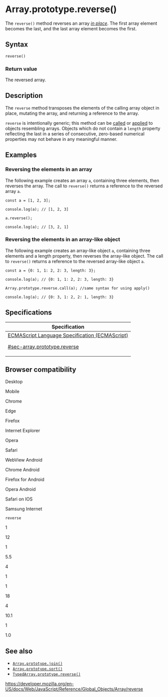 # Array.prototype.reverse()

The `reverse()` method reverses an array _[in place](https://en.wikipedia.org/wiki/In-place_algorithm)_. The first array element becomes the last, and the last array element becomes the first.

## Syntax

    reverse()

### Return value

The reversed array.

## Description

The `reverse` method transposes the elements of the calling array object in place, mutating the array, and returning a reference to the array.

`reverse` is intentionally generic; this method can be [called](../function/call) or [applied](../function/apply) to objects resembling arrays. Objects which do not contain a `length` property reflecting the last in a series of consecutive, zero-based numerical properties may not behave in any meaningful manner.

## Examples

### Reversing the elements in an array

The following example creates an array `a`, containing three elements, then reverses the array. The call to `reverse()` returns a reference to the reversed array `a`.

    const a = [1, 2, 3];

    console.log(a); // [1, 2, 3]

    a.reverse();

    console.log(a); // [3, 2, 1]

### Reversing the elements in an array-like object

The following example creates an array-like object `a`, containing three elements and a length property, then reverses the array-like object. The call to `reverse()` returns a reference to the reversed array-like object `a`.

    const a = {0: 1, 1: 2, 2: 3, length: 3};

    console.log(a); // {0: 1, 1: 2, 2: 3, length: 3}

    Array.prototype.reverse.call(a); //same syntax for using apply()

    console.log(a); // {0: 3, 1: 2, 2: 1, length: 3}

## Specifications

<table><thead><tr class="header"><th>Specification</th></tr></thead><tbody><tr class="odd"><td><a href="https://tc39.es/ecma262/#sec-array.prototype.reverse">ECMAScript Language Specification (ECMAScript) 
<br/>


<span class="small">#sec-array.prototype.reverse</span></a></td></tr></tbody></table>

## Browser compatibility

Desktop

Mobile

Chrome

Edge

Firefox

Internet Explorer

Opera

Safari

WebView Android

Chrome Android

Firefox for Android

Opera Android

Safari on IOS

Samsung Internet

`reverse`

1

12

1

5.5

4

1

1

18

4

10.1

1

1.0

## See also

-   [`Array.prototype.join()`](join)
-   [`Array.prototype.sort()`](sort)
-   [`TypedArray.prototype.reverse()`](../typedarray/reverse)

<a href="https://developer.mozilla.org/en-US/docs/Web/JavaScript/Reference/Global_Objects/Array/reverse" class="_attribution-link">https://developer.mozilla.org/en-US/docs/Web/JavaScript/Reference/Global_Objects/Array/reverse</a>
